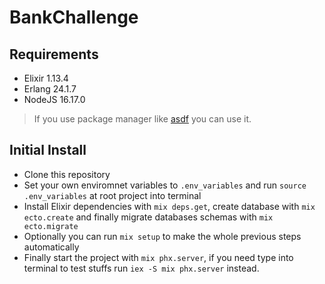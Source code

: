 # BankChallenge

## Requirements

- Elixir 1.13.4
- Erlang 24.1.7
- NodeJS 16.17.0

> If you use package manager like [asdf](https://asdf-vm.com/) you can use it.

## Initial Install

- Clone this repository
- Set your own enviromnet variables to `.env_variables` and run `source .env_variables` at root project into terminal
- Install Elixir dependencies with `mix deps.get`, create database with `mix ecto.create` and finally migrate databases schemas with `mix ecto.migrate`
- Optionally you can run `mix setup` to make the whole previous steps automatically
- Finally start the project with `mix phx.server`, if you need type into terminal to test stuffs run `iex -S mix phx.server` instead.